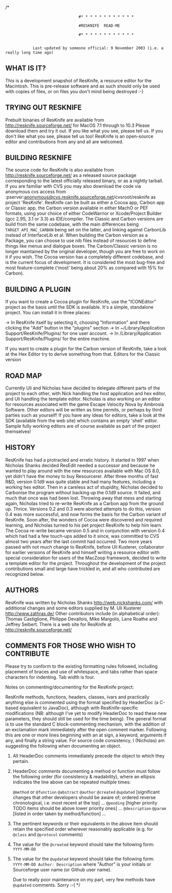 /*

									#* * * * * * * * * * * * 

									#RESKNIFE  READ-ME

									#* * * * * * * * * * * * 
												

				Last updated by someone official: 9 November 2003 (i.e. a really long time ago)

WHAT IS IT?
-----------

This is a development snapshot of ResKnife, a resource editor for the Macintosh. This is pre-release software and as such should only be used with copies of files, or on files you don't mind being destroyed :-)


TRYING OUT RESKNIFE
-------------------

Prebuilt binaries of ResKnife are available from http://resknife.sourceforge.net/ for MacOS 7.1 through to 10.3
Please download them and try it out. If you like what you see, please tell us. If you don't like what you see, please tell us too!
ResKnife is an open-source editor and contributions from any and all are welcomed.


BUILDING RESKNIFE
-----------------

The source code for ResKnife is also available from http://resknife.sourceforge.net/ as a released source package corresponding to the latest officially released binary, or as a nightly tarball. If you are familiar with CVS you may also download the code via anonymous cvs access from :pserver:anonymous@cvs.resknife.sourceforge.net/cvsroot/resknife as project 'ResKnife'.
ResKnife can be built as either a Cocoa app, Carbon app or Classic app, the Carbon version available in either MachO or PEF formats, using your choice of either CodeWarrior or Xcode/Project Builder (gcc 2.95, 3.1 or 3.3) as IDE/compiler. The Classic and Carbon versions are build from the same codebase, with the main differences being `TARGET_API_MAC_CARBON` being set on the latter, and linking against CarbonLib instead of InterfaceLib et al. When building the Carbon version as a Package, you can choose to use nib files instead of resources to define things like menus and dialogue boxes. The Carbon/Classic version is no longer maintained by the original developer, though you are free to work on it if you wish. The Cocoa version has a completely different codebase, and is the current focus of development. It is considered the most bug-free and most feature-complete ('most' being about 20% as compared with 15% for Carbon).


BUILDING A PLUGIN
-----------------

If you want to create a Cocoa plugin for ResKnife, use the "ICONEditor" project as the basis until the SDK is available. It's a simple, standalone project. You can install it in three places:

-> In ResKnife itself by selecting it, choosing "Information" and there clicking the "Add" button in the "plugins" section
-> In ~/Library/Application Support/ResKnife/Plugins/ for one user account.
-> In /Library/Application Support/ResKnife/Plugins/ for the entire machine.

If you want to create a plugin for the Carbon version of ResKnife, take a look at the Hex Editor try to derive something from that. Editors for the Classic version 


ROAD MAP
--------

Currently Uli and Nicholas have decided to delegate different parts of the project to each other, with Nick handling the host application and hex editor, and Uli handling the template editor. Nicholas is also working on an editor for resources associated with the game Escape Velocity Nova by Ambrosia Software. Other editors will be written as time permits, or perhaps by third parties such as yourself! If you have any ideas for editors, take a look at the SDK (available from the web site) which contains an empty 'shell' editor. Sample fully working editors are of course available as part of the project themselves!

HISTORY
-------

ResKnife has had a protracted and erratic history. It started in 1997 when Nicholas Shanks decided ResEdit needed a successor and because he wanted to play around with the new resources available with Mac OS 8.0, yet didn't have the money to buy Resourcerer. After three months of fast R&D, version 0.1d9 was quite stable and had many features, including a working hex editor. Then in a careless act of stupidity, Nicholas decided to Carbonise the program without backing up the 0.1d9 source. It failed, and much that once was had been lost. Throwing away that mess and starting again, Nicholas tried to re-write ResKnife as a Carbon app from the ground up. Thrice. Versions 0.2 and 0.3 were aborted attempts to do this, version 0.4 was more successful, and now forms the basis for the Carbon variant of ResKnife. Soon after, the wonders of Cocoa were discovered and required learning, and Nicholas turned to his pet project ResKnife to help him learn. The Cocoa re-write became version 0.5 and in conjunction with version 0.4 which had had a few touch-ups added to it since, was committed to CVS almost two years after the last commit had occurred. Two more years passed with not much change to ResKnife, before Uli Kusterer, collaborator for earlier versions of ResKnife and himself writing a resource editor with special consideration for users of the MacZoop framework, decided to write a template editor for the project. Throughout the development of the project contributions small and large have trickled in, and all who contributed are recognized below.


AUTHORS
-------

ResKnife was written by Nicholas Shanks http://web.nickshanks.com/ with additional changes and some editors supplied by M. Uli Kusterer http://www.zathras.de/
Other contributors include (in alphabetical order): Thomas Castiglione, Philippe Devallois, Mike Margolis, Lane Roathe and Jeffrey Seibert.
There is a web site for ResKnife at http://resknife.sourceforge.net/


COMMENTS FOR THOSE WHO WISH TO CONTRIBUTE
-----------------------------------------

Please try to conform to the existing formatting rules followed, including placement of braces and use of whitespace, and tabs rather than space characters for indenting. Tab width is four.


Notes on commenting/documenting for the ResKnife project:

ResKnife methods, functions, headers, classes, ivars and practically anything else is commented using the format specified by HeaderDoc (a C-based equivalent to JavaDoc), although with ResKnife-specific modifications (NB: although I've yet to modify HeaderDoc to read these new parameters, they should still be used for the time being). The general format is to use the standard C block-commenting mechanism, with the addition of an exclamation mark immediately after the open comment marker. Following this are one or more lines beginning with an at sign, a keyword, arguments if any, and finally a string value. For source code consistency, I (Nicholas) am suggesting the following when documenting an object.

1) All HeaderDoc comments immediately precede the object to which they pertain.
2) HeaderDoc comments documenting a method or function must follow the following order (for consistency & readability), where an ellipsis indicates the line above can be repeated multiple times:
		
	`@method` or `@function`
	`@abstract`
	`@author`
	`@created`
	`@updated`		[significant changes that other developers should be aware of; ordered reverse chronological, i.e. most recent at the top]
	 ...
	`@pending`		[higher priority TODO items should be above lower priority ones]
	 ...
	`@description`
	`@param`			[listed in order taken by method/function]
	 ...
	
3) The pertinent keywords or their equivalents in the above item should retain the specified order wherever reasonably applicable (e.g. for `@class` and `@protocol` comments)
4) The value for the `@created` keyword should take the following form: `YYYY-MM-DD`
5) The value for the `@updated` keyword should take the following form: `YYYY-MM-DD Author: Description` where "Author" is your initials or Sourceforge user name (or Github user name).
	
	Due to really poor maintenance on my part, very few methods have `@updated` comments. Sorry :-(
*/
